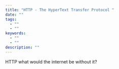 ```yaml
---
title: "HTTP - The HyperText Transfer Protocol "
date: ""
tags:
  - ""
  - ""
keywords:
  - ""
  - ""
description: ""
---
```


HTTP what would the internet be without it?

